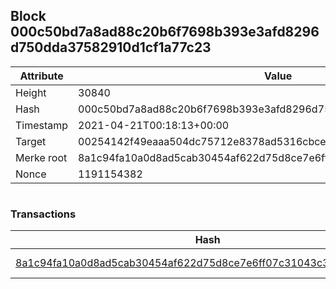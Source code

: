 ## Block 000c50bd7a8ad88c20b6f7698b393e3afd8296d750dda37582910d1cf1a77c23

Attribute | Value
--- | ---
Height | 30840
Hash | 000c50bd7a8ad88c20b6f7698b393e3afd8296d750dda37582910d1cf1a77c23
Timestamp | 2021-04-21T00:18:13+00:00
Target | 00254142f49eaaa504dc75712e8378ad5316cbcead634704b3734b6271167cc4
Merke root | 8a1c94fa10a0d8ad5cab30454af622d75d8ce7e6ff07c31043c3722f74de764f
Nonce | 1191154382

```

```

### Transactions

Hash | Amount
--- | ---
[8a1c94fa10a0d8ad5cab30454af622d75d8ce7e6ff07c31043c3722f74de764f](8a1c94fa10a0d8ad5cab30454af622d75d8ce7e6ff07c31043c3722f74de764f.md) | 10.00000000 SKEPTI 
